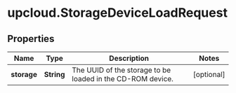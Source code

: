 # upcloud.StorageDeviceLoadRequest

## Properties
Name | Type | Description | Notes
------------ | ------------- | ------------- | -------------
**storage** | **String** | The UUID of the storage to be loaded in the CD-ROM device. | [optional] 


